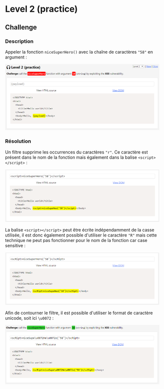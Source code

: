 # Level 2 \(practice\)

## Challenge

### Description

Appeler la fonction `niceSuperHero()` avec la chaîne de caractères `"58"` en argument :

![](../../../.gitbook/assets/9d60fd68c40fed43e01dc509e5be5404.png)

### Résolution

Un filtre supprime les occurrences du caractères `"r"`. Ce caractère est présent dans le nom de la fonction mais également dans la balise `<script></script>` :

![](../../../.gitbook/assets/249b03ebfa0af6cdeb599d504adacccd.png)

La balise `<script></script>` peut être écrite indépendamment de la casse utilisée, il est donc également possible d'utiliser le caractère `"R"` mais cette technique ne peut pas fonctionner pour le nom de la fonction car case sensitive :

![](../../../.gitbook/assets/0a9985ee4576b43148a320abb49c3c21.png)

Afin de contourner le filtre, il est possible d'utiliser le format de caractère unicode, soit ici `\u0072` :

![](../../../.gitbook/assets/417c22c48982f73c7dc7cc56568ea8d3.png)



